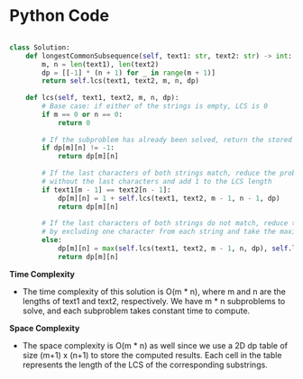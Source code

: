 # Python Code

```python

class Solution:
    def longestCommonSubsequence(self, text1: str, text2: str) -> int:
        m, n = len(text1), len(text2)
        dp = [[-1] * (n + 1) for _ in range(m + 1)]
        return self.lcs(text1, text2, m, n, dp)
    
    def lcs(self, text1, text2, m, n, dp):
        # Base case: if either of the strings is empty, LCS is 0
        if m == 0 or n == 0:
            return 0
        
        # If the subproblem has already been solved, return the stored value
        if dp[m][n] != -1:
            return dp[m][n]
        
        # If the last characters of both strings match, reduce the problem to the subproblem
        # without the last characters and add 1 to the LCS length
        if text1[m - 1] == text2[n - 1]:
            dp[m][n] = 1 + self.lcs(text1, text2, m - 1, n - 1, dp)
            return dp[m][n]
        
        # If the last characters of both strings do not match, reduce the problem to the subproblems
        # by excluding one character from each string and take the maximum LCS length
        else:
            dp[m][n] = max(self.lcs(text1, text2, m - 1, n, dp), self.lcs(text1, text2, m, n - 1, dp))
            return dp[m][n]


```

**Time Complexity**
- The time complexity of this solution is O(m * n), where m and n are the lengths of text1 and text2, respectively. We have m * n subproblems to solve, and each subproblem takes constant time to compute.

**Space Complexity**
- The space complexity is O(m * n) as well since we use a 2D dp table of size (m+1) x (n+1) to store the computed results. Each cell in the table represents the length of the LCS of the corresponding substrings.

